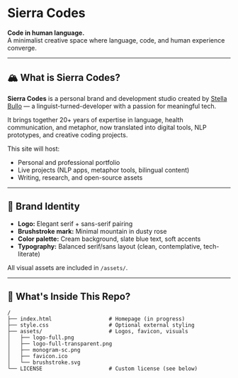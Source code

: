 # Sierra Codes

**Code in human language.**  
A minimalist creative space where language, code, and human experience converge.

---

## 🏔 What is Sierra Codes?

**Sierra Codes** is a personal brand and development studio created by [Stella Bullo](https://www.linkedin.com/in/stellabullo/) — a linguist-turned-developer with a passion for meaningful tech.

It brings together 20+ years of expertise in language, health communication, and metaphor, now translated into digital tools, NLP prototypes, and creative coding projects.

This site will host:
- Personal and professional portfolio
- Live projects (NLP apps, metaphor tools, bilingual content)
- Writing, research, and open-source assets

---

## 🌱 Brand Identity

- **Logo:** Elegant serif + sans-serif pairing  
- **Brushstroke mark:** Minimal mountain in dusty rose  
- **Color palette:** Cream background, slate blue text, soft accents  
- **Typography:** Balanced serif/sans layout (clean, contemplative, tech-literate)

All visual assets are included in `/assets/`.

---

## 🧩 What's Inside This Repo?

```plaintext
/
├── index.html                  # Homepage (in progress)
├── style.css                   # Optional external styling
├── assets/                     # Logos, favicon, visuals
│   ├── logo-full.png
│   ├── logo-full-transparent.png
│   ├── monogram-sc.png
│   ├── favicon.ico
│   └── brushstroke.svg
└── LICENSE                     # Custom license (see below)

